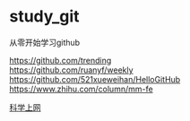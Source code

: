 # study_git
从零开始学习github  

https://github.com/trending  
https://github.com/ruanyf/weekly  
https://github.com/521xueweihan/HelloGitHub  
https://www.zhihu.com/column/mm-fe  

[科学上网]([https://xn--5hqx9equq.com/#/dashboard](https://xn--5hqx9equq.com/#/knowledge))

